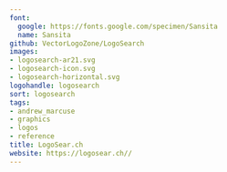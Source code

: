 ```yaml
---
font:
  google: https://fonts.google.com/specimen/Sansita
  name: Sansita
github: VectorLogoZone/LogoSearch
images:
- logosearch-ar21.svg
- logosearch-icon.svg
- logosearch-horizontal.svg
logohandle: logosearch
sort: logosearch
tags:
- andrew_marcuse
- graphics
- logos
- reference
title: LogoSear.ch
website: https://logosear.ch//
---
```

